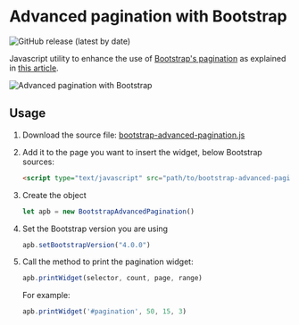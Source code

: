 # Advanced pagination with Bootstrap

![GitHub release (latest by date)](https://img.shields.io/github/v/release/lorenzovngl/bootstrap-advanced-pagination)

Javascript utility to enhance the use of [Bootstrap's pagination](https://getbootstrap.com/docs/4.0/components/pagination/) as explained in [this article](https://www.lorenzovainigli.com/en/2019/08/advanced-pagination-with-bootstrap/).

![Advanced pagination with Bootstrap](https://i2.wp.com/www.lorenzovainigli.com/wp-content/uploads/2019/08/cropped-pagination-2.png)

## Usage

1. Download the source file: [bootstrap-advanced-pagination.js](https://github.com/lorenzovngl/bootstrap-advanced-pagination/blob/main/src/1.0/bootstrap-advanced-pagination.js)

1. Add it to the page you want to insert the widget, below Bootstrap sources:

    ```html
    <script type="text/javascript" src="path/to/bootstrap-advanced-pagination.js"></script>
    ```

1. Create the object

    ```javascript
    let apb = new BootstrapAdvancedPagination()
    ```

1. Set the Bootstrap version you are using

    ```javascript
    apb.setBootstrapVersion("4.0.0")
    ```

1. Call the method to print the pagination widget:

    ```javascript
    apb.printWidget(selector, count, page, range)
    ```

    For example:

    ```javascript
    apb.printWidget('#pagination', 50, 15, 3)
    ```
